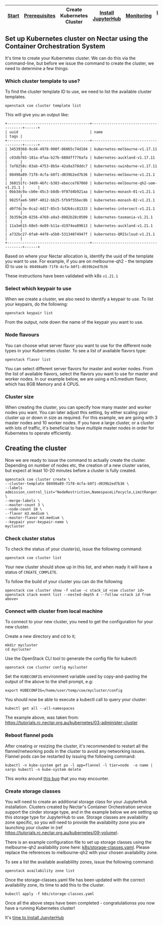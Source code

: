 | [Start](README.md) | [Prerequisites](setup.md) | Create Kubernetes Cluster | [Install JupyterHub](jupyterhub-setup.md) | [Monitoring](monitoring.md) | [Useful Links](links.md) | [Credits](credits.md) |
| ------------------ | ------------------------- | ------------------------- | ----------------------------------------- | --------------------------- | ------------------------ | --------------------- |

## Set up Kubernetes cluster on Nectar using the Container Orchestration System

It's time to create your Kubernetes cluster. We can do this via the command-line, but before we issue the command to create the cluster, we need to determine a few things:

### Which cluster template to use?

To find the cluster template ID to use, we need to list the available cluster templates.

```
openstack coe cluster template list
```

This will give you an output like:

```
+--------------------------------------+--------------------------------------+------+
| uuid                                 | name                                 | tags |
+--------------------------------------+--------------------------------------+------+
| 34539368-9cd4-4978-900f-86065c74d104 | kubernetes-melbourne-v1.17.11        |      |
| c03db765-181a-4faa-b27b-680dff776afa | kubernetes-auckland-v1.17.11         |      |
| 7af8258c-83ab-4753-8b5e-42a9a378ddc7 | kubernetes-swinburne-v1.17.11        |      |
| 08498a89-71f8-4cfa-b0f1-d039b2ed7b36 | kubernetes-melbourne-v1.21.1         |      |
| 360151fc-34d9-46fc-b383-ebecce787060 | kubernetes-melbourne-qh2-uom-v1.21.1 |      |
| 0bb3dc9a-cb0e-45c3-b8db-9f07d4b921aa | kubernetes-monash-01-v1.21.1         |      |
| 9825fae6-509f-4012-bb25-5fb9f55bec8b | kubernetes-monash-02-v1.21.1         |      |
| d0f7dc3e-0ca2-4d17-85c5-5d264cc81333 | kubernetes-intersect-v1.21.1         |      |
| 3b359e20-8256-4769-a9a3-8982b28c0509 | kubernetes-tasmania-v1.21.1          |      |
| 11a3e615-68e5-4e89-b11a-d1974ea89613 | kubernetes-auckland-v1.21.1          |      |
| a732bc27-0fa0-44f8-a5b0-53134074947f | kubernetes-QRIScloud-v1.21.1         |      |
+--------------------------------------+--------------------------------------+------+
```

Based on where your Nectar allocation is, identify the uuid of the template you want to use. For example, if you are on melbourne-qh2 - the template ID to use is: `08498a89-71f8-4cfa-b0f1-d039b2ed7b36`

These instructions have been validated with k8s `v1.21.1`

### Select which keypair to use

When we create a cluster, we also need to identify a keypair to use.
To list your keypairs, do the following:

```
openstack keypair list
```

From the output, note down the name of the keypair you want to use.

### Node flavours

You can choose what server flavor you want to use for the different node types in your Kubernetes cluster. To see a list of available flavors type:

```
openstack flavor list
```

You can select different server flavors for master and worker nodes. From the list of available flavors, select the flavors you want to use for master and worker nodes.
In our example below, we are using a m3.medium flavor, which has 8GB Memory and 4 CPUS.

### Cluster size

When creating the cluster, you can specify how many master and worker nodes you want.
You can later adjust this setting, by either scaling your cluster up or down in size as required. For this example, we are going with 3 master nodes and 10 worker nodes.
If you have a large cluster, or a cluster with lots of traffic, it's beneficial to have multiple master nodes in order for Kubernetes to operate efficiently.

## Creating the cluster

Now we are ready to issue the command to actually create the cluster. Depending on number of nodes etc, the creation of a new cluster varies, but expect at least 10-20 minutes before a cluster is fully created.

```
openstack coe cluster create \
--cluster-template 08498a89-71f8-4cfa-b0f1-d039b2ed7b36 \
--labels admission_control_list="NodeRestriction,NamespaceLifecycle,LimitRanger,ServiceAccount,ResourceQuota,TaintNodesByCondition,Priority,DefaultTolerationSeconds,DefaultStorageClass,StorageObjectInUseProtection,PersistentVolumeClaimResize,MutatingAdmissionWebhook,ValidatingAdmissionWebhook,RuntimeClass" \
--merge-labels \
--master-count 3 \
--node-count 10 \
--flavor m3.medium \
--master-flavor m3.medium \
--keypair your-keypair-name \
mycluster
```

### Check cluster status

To check the status of your cluster(s), issue the following command:

```
openstack coe cluster list
```

Your new cluster should show up in this list, and when ready it will have a status of `CREATE_COMPLETE`.

To follow the build of your cluster you can do the following

```
openstack coe cluster show -f value -c stack_id <coe cluster id>
openstack stack event list --nested-depth 4 --follow <stack id from above>
```

### Connect with cluster from local machine

To connect to your new cluster, you need to get the configuration for your new cluster.

Create a new directory and cd to it;

```
mkdir mycluster
cd mycluster
```

Use the OpenStack CLI tool to generate the config file for kubectl:

```
openstack coe cluster config mycluster
```

Set the `KUBECONFIG` environment variable used by copy-and-pasting the output of the above to the shell prompt, e.g:

```
export KUBECONFIG=/home/user/temp/coe/mycluster/config
```

You should now be able to execute a kubectl call to query your cluster:

```
kubectl get all --all-namespaces
```

The example above, was taken from: https://tutorials.rc.nectar.org.au/kubernetes/03-administer-cluster

### Reboot flannel pods

After creating or resizing the cluster, it's recommended to restart all the flannel/networking pods in the cluster to avoid any networking issues.
Flannel pods can be restarted by issuing the following command:

```
kubectl -n kube-system get po -l app=flannel -l tier=node  -o name | xargs kubectl -n kube-system delete
```

This works around [this bug](https://github.com/flannel-io/flannel/issues/1155) that you may encounter.

### Create storage classes

You will need to create an additional storage class for your JupyterHub installation. Clusters created by Nectar's Container Orchestration service support the cinder storage type, and in the example below we are setting up this storage type for JupyterHub to use.
Storage classes are availability zone specific, so you will need to provide the availability zone you are launching your cluster in (ref https://tutorials.rc.nectar.org.au/kubernetes/09-volume).

There is an example configuration file to set up storage classes using the melbourne-qh2 availability zone here: [k8s/storage-classes.yaml](../k8s/storage-classes.yaml).
Please replace the references to melbourne-qh2 with your chosen availability zone.

To see a list the available availablility zones, issue the following command:

```
openstack availability zone list
```

Once the storage-classes.yaml file has been updated with the correct availability zone, its time to add this to the cluster.

```
kubectl apply -f k8s/storage-classes.yaml
```

Once all the above steps have been completed - congratulationss you now have a running Kubernetes cluster!

It's [time to Install JupyterHub](jupyterhub-setup.md)

